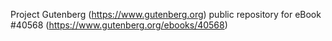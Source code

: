 Project Gutenberg (https://www.gutenberg.org) public repository for eBook #40568 (https://www.gutenberg.org/ebooks/40568)

